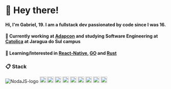 # 👋 Hey there!

#### Hi, I'm Gabriel, 19. I am a fullstack dev passionated by code since I was 16.

#### 🔨 Currently working at [Adapcon](https://github.com/adapcon) and studying Software Engineering at [Catolica](https://www.catolicasc.org.br/) at Jaragua do Sul campus

#### 📖 Learning/Interested in [React-Native](https://reactnative.dev/), [GO](https://go.dev) and [Rust](https://www.rust-lang.org/)

### 📋 Stack

<div styles="display: inline-block;">
<img src="https://img.shields.io/badge/Node.js-282C34?logo=node.js&logoColor=339933" alt="NodaJS-logo" heigth="20"/>
<img src="https://img.shields.io/badge/Serverless-282C34?logo=serverless" alt="Serverless-logo" height="20" />
<img src="https://img.shields.io/badge/Vue.js-282C34?logo=vue.js&logoColor=4FC08D" alt="VueJS-logo" height="20" />
<img src="https://img.shields.io/badge/React.js-282C34?logo=react&logoColor=61DAFB" alt="React-JS-logo" height="20" />
<img src="https://img.shields.io/badge/Next.js-282C34?logo=next.js&logoColor=FFFFFF" alt="Next-JS-logo" height="20" />
<img src="https://img.shields.io/badge/Tailwind-282C34?logo=tailwindcss&logoColor=38BDF8" alt="Tailwind-logo" height="20" />
<img src="https://img.shields.io/badge/Sass-282C34?logo=sass&logoColor=CC6699" alt="Sass-logo" height="20" />
<img src="https://img.shields.io/badge/MySQL-282C34?logo=mysql&logoColor=FFFFFF" alt="MySQL-logo" height="20" />
<img src="https://img.shields.io/badge/MongoDB-282C34?logo=mongodb&logoColor=4CA449" alt="Mongodb-logo" height="20" />
<img src="https://img.shields.io/badge/Go-282C34?logo=go&logoColor=007d9c" alt="Go-lang-logo" height="20" />
</div>
